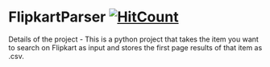 # FlipkartParser [![HitCount](http://hits.dwyl.com/NIKHILDUGAR/FlipkartParser.svg)](http://hits.dwyl.com/NIKHILDUGAR/FlipkartParser)
Details of the project - This is a python project that takes the item you want to search on Flipkart as input and stores the first page results of that item as .csv.
